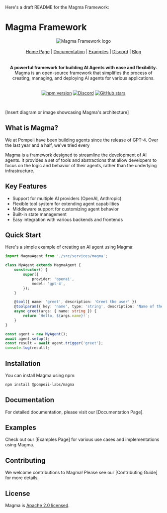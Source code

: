 Here's a draft README for the Magma Framework:

# Magma Framework

<div align="center">
<img alt="Magma Framework logo" src="[Insert logo URL here]">

<br/>
<br/>

<div align="center">
    <a href="[Insert Home Page URL]">Home Page</a> |
    <a href="[Insert Documentation URL]">Documentation</a> |
    <a href="[Insert Examples URL]">Examples</a> |
    <a href="[Insert Discord URL]">Discord</a> |
    <a href="[Insert Blog URL]">Blog</a>
</div>
</div>

<br/>
<br/>

<div align="center"><strong>A powerful framework for building AI Agents with ease and flexibility.</strong><br> Magma is an open-source framework that simplifies the process of creating, managing, and deploying AI agents for various applications.
<br />
<br />

</div>

<div align="center">

[![npm version](https://img.shields.io/npm/v/magma-framework.svg)](https://www.npmjs.com/package/magma-framework)
[![Discord](https://img.shields.io/discord/NShaQZmhpr?color=7289da&label=Discord&logo=discord&logoColor=ffffff)](https://discord.gg/NShaQZmhpr)
[![GitHub stars](https://img.shields.io/github/stars/pompeii-labs/Magma?style=social)](https://github.com/pompeii-labs/Magma)

</div>

<br/>

[Insert diagram or image showcasing Magma's architecture]

## What is Magma?

We at Pompeii have been building agents since the release of GPT-4. Over the last year and a half, we've tried every 

Magma is a framework designed to streamline the development of AI agents. It provides a set of tools and abstractions that allow developers to focus on the logic and behavior of their agents, rather than the underlying infrastructure.

## Key Features

- Support for multiple AI providers (OpenAI, Anthropic)
- Flexible tool system for extending agent capabilities
- Middleware support for customizing agent behavior
- Built-in state management
- Easy integration with various backends and frontends

## Quick Start

Here's a simple example of creating an AI agent using Magma:

```ts
import MagmaAgent from './src/services/magma';

class MyAgent extends MagmaAgent {
    constructor() {
        super({
            provider: 'openai',
            model: 'gpt-4',
        });
    }

    @tool({ name: 'greet', description: 'Greet the user' })
    @toolparam({ key: 'name', type: 'string', description: 'Name of the user' })
    async greet(args: { name: string }) {
        return `Hello, ${args.name}!`;
    }
}

const agent = new MyAgent();
await agent.setup();
const result = await agent.trigger('greet');
console.log(result);
```

## Installation

You can install Magma using npm:

```bash
npm install @pompeii-labs/magma
```

## Documentation

For detailed documentation, please visit our [Documentation Page].

## Examples

Check out our [Examples Page] for various use cases and implementations using Magma.

## Contributing

We welcome contributions to Magma! Please see our [Contributing Guide] for more details.

## License

Magma is [Apache 2.0 licensed](LICENSE).

